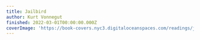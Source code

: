 ```yaml
---
title: Jailbird
author: Kurt Vonnegut
finished: 2022-03-01T00:00:00.000Z
coverImage: 'https://book-covers.nyc3.digitaloceanspaces.com/readings/jailbird-01.jpg'
---
```

